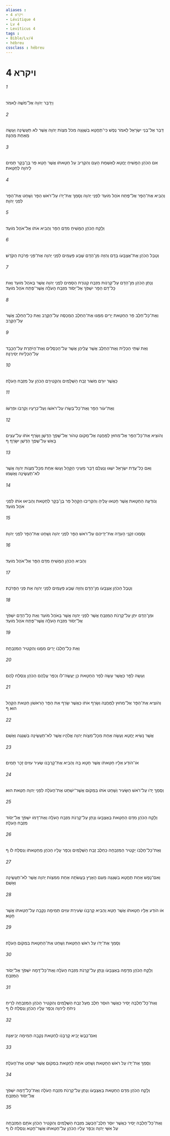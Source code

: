 ```yaml
---
aliases : 
- ויקרא 4
- Lévitique 4
- Lv 4
- Leviticus 4
tags : 
- Bible/Lv/4
- hébreu
cssclass : hébreu
---
```


# ויקרא 4

###### 1
וַיְדַבֵּר יְהוָה אֶל־מֹשֶׁה לֵּאמֹר׃
###### 2
דַּבֵּר אֶל־בְּנֵי יִשְׂרָאֵל לֵאמֹר נֶפֶשׁ כִּי־תֶחֱטָא בִשְׁגָגָה מִכֹּל מִצְוֹת יְהוָה אֲשֶׁר לֹא תֵעָשֶׂינָה וְעָשָׂה מֵאַחַת מֵהֵנָּה׃
###### 3
אִם הַכֹּהֵן הַמָּשִׁיחַ יֶחֱטָא לְאַשְׁמַת הָעָם וְהִקְרִיב עַל חַטָּאתֹו אֲשֶׁר חָטָא פַּר בֶּן־בָּקָר תָּמִים לַיהוָה לְחַטָּאת׃
###### 4
וְהֵבִיא אֶת־הַפָּר אֶל־פֶּתַח אֹהֶל מֹועֵד לִפְנֵי יְהוָה וְסָמַךְ אֶת־יָדֹו עַל־רֹאשׁ הַפָּר וְשָׁחַט אֶת־הַפָּר לִפְנֵי יְהוָה׃
###### 5
וְלָקַח הַכֹּהֵן הַמָּשִׁיחַ מִדַּם הַפָּר וְהֵבִיא אֹתֹו אֶל־אֹהֶל מֹועֵד׃
###### 6
וְטָבַל הַכֹּהֵן אֶת־אֶצְבָּעֹו בַּדָּם וְהִזָּה מִן־הַדָּם שֶׁבַע פְּעָמִים לִפְנֵי יְהוָה אֶת־פְּנֵי פָּרֹכֶת הַקֹּדֶשׁ׃
###### 7
וְנָתַן הַכֹּהֵן מִן־הַדָּם עַל־קַרְנֹות מִזְבַּח קְטֹרֶת הַסַּמִּים לִפְנֵי יְהוָה אֲשֶׁר בְּאֹהֶל מֹועֵד וְאֵת כָּל־דַּם הַפָּר יִשְׁפֹּךְ אֶל־יְסֹוד מִזְבַּח הָעֹלָה אֲשֶׁר־פֶּתַח אֹהֶל מֹועֵד׃
###### 8
וְאֶת־כָּל־חֵלֶב פַּר הַחַטָּאת יָרִים מִמֶּנּוּ אֶת־הַחֵלֶב הַמְכַסֶּה עַל־הַקֶּרֶב וְאֵת כָּל־הַחֵלֶב אֲשֶׁר עַל־הַקֶּרֶב׃
###### 9
וְאֵת שְׁתֵּי הַכְּלָיֹת וְאֶת־הַחֵלֶב אֲשֶׁר עֲלֵיהֶן אֲשֶׁר עַל־הַכְּסָלִים וְאֶת־הַיֹּתֶרֶת עַל־הַכָּבֵד עַל־הַכְּלָיֹות יְסִירֶנָּה׃
###### 10
כַּאֲשֶׁר יוּרַם מִשֹּׁור זֶבַח הַשְּׁלָמִים וְהִקְטִירָם הַכֹּהֵן עַל מִזְבַּח הָעֹלָה׃
###### 11
וְאֶת־עֹור הַפָּר וְאֶת־כָּל־בְּשָׂרֹו עַל־רֹאשֹׁו וְעַל־כְּרָעָיו וְקִרְבֹּו וּפִרְשֹׁו׃
###### 12
וְהֹוצִיא אֶת־כָּל־הַפָּר אֶל־מִחוּץ לַמַּחֲנֶה אֶל־מָקֹום טָהֹור אֶל־שֶׁפֶךְ הַדֶּשֶׁן וְשָׂרַף אֹתֹו עַל־עֵצִים בָּאֵשׁ עַל־שֶׁפֶךְ הַדֶּשֶׁן יִשָּׂרֵף׃ ף
###### 13
וְאִם כָּל־עֲדַת יִשְׂרָאֵל יִשְׁגּוּ וְנֶעְלַם דָּבָר מֵעֵינֵי הַקָּהָל וְעָשׂוּ אַחַת מִכָּל־מִצְוֹת יְהוָה אֲשֶׁר לֹא־תֵעָשֶׂינָה וְאָשֵׁמוּ׃
###### 14
וְנֹודְעָה הַחַטָּאת אֲשֶׁר חָטְאוּ עָלֶיהָ וְהִקְרִיבוּ הַקָּהָל פַּר בֶּן־בָּקָר לְחַטָּאת וְהֵבִיאוּ אֹתֹו לִפְנֵי אֹהֶל מֹועֵד׃
###### 15
וְסָמְכוּ זִקְנֵי הָעֵדָה אֶת־יְדֵיהֶם עַל־רֹאשׁ הַפָּר לִפְנֵי יְהוָה וְשָׁחַט אֶת־הַפָּר לִפְנֵי יְהוָה׃
###### 16
וְהֵבִיא הַכֹּהֵן הַמָּשִׁיחַ מִדַּם הַפָּר אֶל־אֹהֶל מֹועֵד׃
###### 17
וְטָבַל הַכֹּהֵן אֶצְבָּעֹו מִן־הַדָּם וְהִזָּה שֶׁבַע פְּעָמִים לִפְנֵי יְהוָה אֵת פְּנֵי הַפָּרֹכֶת׃
###### 18
וּמִן־הַדָּם יִתֵּן עַל־קַרְנֹת הַמִּזְבֵּחַ אֲשֶׁר לִפְנֵי יְהוָה אֲשֶׁר בְּאֹהֶל מֹועֵד וְאֵת כָּל־הַדָּם יִשְׁפֹּךְ אֶל־יְסֹוד מִזְבַּח הָעֹלָה אֲשֶׁר־פֶּתַח אֹהֶל מֹועֵד׃
###### 19
וְאֵת כָּל־חֶלְבֹּו יָרִים מִמֶּנּוּ וְהִקְטִיר הַמִּזְבֵּחָה׃
###### 20
וְעָשָׂה לַפָּר כַּאֲשֶׁר עָשָׂה לְפַר הַחַטָּאת כֵּן יַעֲשֶׂה־לֹּו וְכִפֶּר עֲלֵהֶם הַכֹּהֵן וְנִסְלַח לָהֶם׃
###### 21
וְהֹוצִיא אֶת־הַפָּר אֶל־מִחוּץ לַמַּחֲנֶה וְשָׂרַף אֹתֹו כַּאֲשֶׁר שָׂרַף אֵת הַפָּר הָרִאשֹׁון חַטַּאת הַקָּהָל הוּא׃ ף
###### 22
אֲשֶׁר נָשִׂיא יֶחֱטָא וְעָשָׂה אַחַת מִכָּל־מִצְוֹת יְהוָה אֱלֹהָיו אֲשֶׁר לֹא־תֵעָשֶׂינָה בִּשְׁגָגָה וְאָשֵׁם׃
###### 23
אֹו־הֹודַע אֵלָיו חַטָּאתֹו אֲשֶׁר חָטָא בָּהּ וְהֵבִיא אֶת־קָרְבָּנֹו שְׂעִיר עִזִּים זָכָר תָּמִים׃
###### 24
וְסָמַךְ יָדֹו עַל־רֹאשׁ הַשָּׂעִיר וְשָׁחַט אֹתֹו בִּמְקֹום אֲשֶׁר־יִשְׁחַט אֶת־הָעֹלָה לִפְנֵי יְהוָה חַטָּאת הוּא׃
###### 25
וְלָקַח הַכֹּהֵן מִדַּם הַחַטָּאת בְּאֶצְבָּעֹו וְנָתַן עַל־קַרְנֹת מִזְבַּח הָעֹלָה וְאֶת־דָּמֹו יִשְׁפֹּךְ אֶל־יְסֹוד מִזְבַּח הָעֹלָה׃
###### 26
וְאֶת־כָּל־חֶלְבֹּו יַקְטִיר הַמִּזְבֵּחָה כְּחֵלֶב זֶבַח הַשְּׁלָמִים וְכִפֶּר עָלָיו הַכֹּהֵן מֵחַטָּאתֹו וְנִסְלַח לֹו׃ ף
###### 27
וְאִם־נֶפֶשׁ אַחַת תֶּחֱטָא בִשְׁגָגָה מֵעַם הָאָרֶץ בַּעֲשֹׂתָהּ אַחַת מִמִּצְוֹת יְהוָה אֲשֶׁר לֹא־תֵעָשֶׂינָה וְאָשֵׁם׃
###### 28
אֹו הֹודַע אֵלָיו חַטָּאתֹו אֲשֶׁר חָטָא וְהֵבִיא קָרְבָּנֹו שְׂעִירַת עִזִּים תְּמִימָה נְקֵבָה עַל־חַטָּאתֹו אֲשֶׁר חָטָא׃
###### 29
וְסָמַךְ אֶת־יָדֹו עַל רֹאשׁ הַחַטָּאת וְשָׁחַט אֶת־הַחַטָּאת בִּמְקֹום הָעֹלָה׃
###### 30
וְלָקַח הַכֹּהֵן מִדָּמָהּ בְּאֶצְבָּעֹו וְנָתַן עַל־קַרְנֹת מִזְבַּח הָעֹלָה וְאֶת־כָּל־דָּמָהּ יִשְׁפֹּךְ אֶל־יְסֹוד הַמִּזְבֵּחַ׃
###### 31
וְאֶת־כָּל־חֶלְבָּהּ יָסִיר כַּאֲשֶׁר הוּסַר חֵלֶב מֵעַל זֶבַח הַשְּׁלָמִים וְהִקְטִיר הַכֹּהֵן הַמִּזְבֵּחָה לְרֵיחַ נִיחֹחַ לַיהוָה וְכִפֶּר עָלָיו הַכֹּהֵן וְנִסְלַח לֹו׃ ף
###### 32
וְאִם־כֶּבֶשׂ יָבִיא קָרְבָּנֹו לְחַטָּאת נְקֵבָה תְמִימָה יְבִיאֶנָּה׃
###### 33
וְסָמַךְ אֶת־יָדֹו עַל רֹאשׁ הַחַטָּאת וְשָׁחַט אֹתָהּ לְחַטָּאת בִּמְקֹום אֲשֶׁר יִשְׁחַט אֶת־הָעֹלָה׃
###### 34
וְלָקַח הַכֹּהֵן מִדַּם הַחַטָּאת בְּאֶצְבָּעֹו וְנָתַן עַל־קַרְנֹת מִזְבַּח הָעֹלָה וְאֶת־כָּל־דָּמָהּ יִשְׁפֹּךְ אֶל־יְסֹוד הַמִּזְבֵּחַ׃
###### 35
וְאֶת־כָּל־חֶלְבָּה יָסִיר כַּאֲשֶׁר יוּסַר חֵלֶב־הַכֶּשֶׂב מִזֶּבַח הַשְּׁלָמִים וְהִקְטִיר הַכֹּהֵן אֹתָם הַמִּזְבֵּחָה עַל אִשֵּׁי יְהוָה וְכִפֶּר עָלָיו הַכֹּהֵן עַל־חַטָּאתֹו אֲשֶׁר־חָטָא וְנִסְלַח לֹו׃ ף
